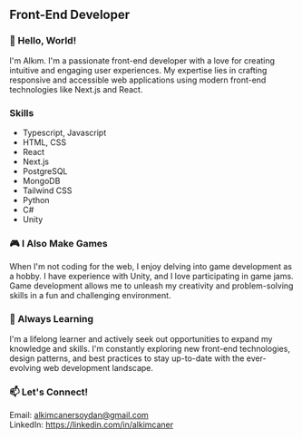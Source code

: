 ## Front-End Developer

### 👋 Hello, World!

I'm Alkım. I'm a passionate front-end developer with a love for creating intuitive and engaging user experiences. My expertise lies in crafting responsive and accessible web applications using modern front-end technologies like Next.js and React.

### Skills
- Typescript, Javascript
- HTML, CSS
- React
- Next.js
- PostgreSQL
- MongoDB
- Tailwind CSS
- Python
- C#
- Unity

### 🎮 I Also Make Games

When I'm not coding for the web, I enjoy delving into game development as a hobby. I have experience with Unity, and I love participating in game jams. Game development allows me to unleash my creativity and problem-solving skills in a fun and challenging environment.

### 🌱 Always Learning

I'm a lifelong learner and actively seek out opportunities to expand my knowledge and skills. I'm constantly exploring new front-end technologies, design patterns, and best practices to stay up-to-date with the ever-evolving web development landscape.

### 📫 Let's Connect!

Email: alkimcanersoydan@gmail.com  
LinkedIn: https://linkedin.com/in/alkimcaner
